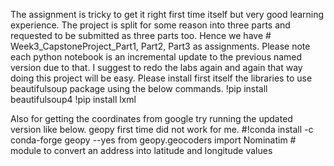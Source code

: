 The assignment is tricky to get it right first time itself but very good learning experience. The project is split for some reason into three parts and requested to be submitted as three parts too. Hence we have # Week3_CapstoneProject_Part1, Part2, Part3 as assignments. Please note each python notebook is an incremental update to the previous named version due to that. 
I suggest to redo the labs again and again that way doing this project will be easy. Please install first itself the libraries to use beautifulsoup package using the below commands. 
!pip install beautifulsoup4
!pip install lxml

Also for getting the coordinates from google try running the updated version like below. geopy first time did not work for me. 
#!conda install -c conda-forge geopy --yes 
from geopy.geocoders import Nominatim # module to convert an address into latitude and longitude values
